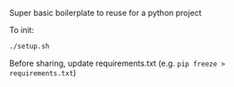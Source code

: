 Super basic boilerplate to reuse for a python project

To init:
```bash
./setup.sh
```

Before sharing, update requirements.txt (e.g. `pip freeze > requirements.txt`)
